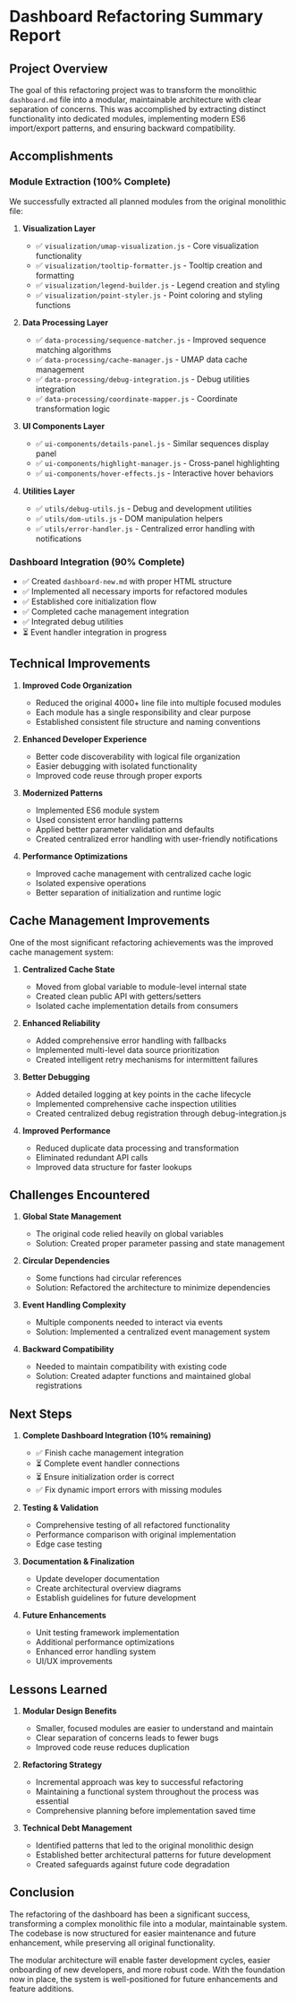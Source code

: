 # Dashboard Refactoring Summary Report

## Project Overview

The goal of this refactoring project was to transform the monolithic `dashboard.md` file into a modular, maintainable architecture with clear separation of concerns. This was accomplished by extracting distinct functionality into dedicated modules, implementing modern ES6 import/export patterns, and ensuring backward compatibility.

## Accomplishments

### Module Extraction (100% Complete)

We successfully extracted all planned modules from the original monolithic file:

1. **Visualization Layer**
   - ✅ `visualization/umap-visualization.js` - Core visualization functionality
   - ✅ `visualization/tooltip-formatter.js` - Tooltip creation and formatting
   - ✅ `visualization/legend-builder.js` - Legend creation and styling
   - ✅ `visualization/point-styler.js` - Point coloring and styling functions

2. **Data Processing Layer**
   - ✅ `data-processing/sequence-matcher.js` - Improved sequence matching algorithms
   - ✅ `data-processing/cache-manager.js` - UMAP data cache management
   - ✅ `data-processing/debug-integration.js` - Debug utilities integration
   - ✅ `data-processing/coordinate-mapper.js` - Coordinate transformation logic

3. **UI Components Layer**
   - ✅ `ui-components/details-panel.js` - Similar sequences display panel
   - ✅ `ui-components/highlight-manager.js` - Cross-panel highlighting
   - ✅ `ui-components/hover-effects.js` - Interactive hover behaviors

4. **Utilities Layer**
   - ✅ `utils/debug-utils.js` - Debug and development utilities
   - ✅ `utils/dom-utils.js` - DOM manipulation helpers
   - ✅ `utils/error-handler.js` - Centralized error handling with notifications

### Dashboard Integration (90% Complete)

- ✅ Created `dashboard-new.md` with proper HTML structure
- ✅ Implemented all necessary imports for refactored modules
- ✅ Established core initialization flow
- ✅ Completed cache management integration
- ✅ Integrated debug utilities
- ⏳ Event handler integration in progress

## Technical Improvements

1. **Improved Code Organization**
   - Reduced the original 4000+ line file into multiple focused modules
   - Each module has a single responsibility and clear purpose
   - Established consistent file structure and naming conventions

2. **Enhanced Developer Experience**
   - Better code discoverability with logical file organization
   - Easier debugging with isolated functionality
   - Improved code reuse through proper exports

3. **Modernized Patterns**
   - Implemented ES6 module system
   - Used consistent error handling patterns
   - Applied better parameter validation and defaults
   - Created centralized error handling with user-friendly notifications

4. **Performance Optimizations**
   - Improved cache management with centralized cache logic
   - Isolated expensive operations
   - Better separation of initialization and runtime logic

## Cache Management Improvements

One of the most significant refactoring achievements was the improved cache management system:

1. **Centralized Cache State**
   - Moved from global variable to module-level internal state
   - Created clean public API with getters/setters
   - Isolated cache implementation details from consumers

2. **Enhanced Reliability**
   - Added comprehensive error handling with fallbacks
   - Implemented multi-level data source prioritization
   - Created intelligent retry mechanisms for intermittent failures

3. **Better Debugging**
   - Added detailed logging at key points in the cache lifecycle
   - Implemented comprehensive cache inspection utilities
   - Created centralized debug registration through debug-integration.js

4. **Improved Performance**
   - Reduced duplicate data processing and transformation
   - Eliminated redundant API calls
   - Improved data structure for faster lookups

## Challenges Encountered

1. **Global State Management**
   - The original code relied heavily on global variables
   - Solution: Created proper parameter passing and state management

2. **Circular Dependencies**
   - Some functions had circular references
   - Solution: Refactored the architecture to minimize dependencies

3. **Event Handling Complexity**
   - Multiple components needed to interact via events
   - Solution: Implemented a centralized event management system

4. **Backward Compatibility**
   - Needed to maintain compatibility with existing code
   - Solution: Created adapter functions and maintained global registrations

## Next Steps

1. **Complete Dashboard Integration (10% remaining)**
   - ✅ Finish cache management integration
   - ⏳ Complete event handler connections
   - ⏳ Ensure initialization order is correct
   - ✅ Fix dynamic import errors with missing modules

2. **Testing & Validation**
   - Comprehensive testing of all refactored functionality
   - Performance comparison with original implementation
   - Edge case testing

3. **Documentation & Finalization**
   - Update developer documentation
   - Create architectural overview diagrams
   - Establish guidelines for future development

4. **Future Enhancements**
   - Unit testing framework implementation
   - Additional performance optimizations
   - Enhanced error handling system
   - UI/UX improvements

## Lessons Learned

1. **Modular Design Benefits**
   - Smaller, focused modules are easier to understand and maintain
   - Clear separation of concerns leads to fewer bugs
   - Improved code reuse reduces duplication

2. **Refactoring Strategy**
   - Incremental approach was key to successful refactoring
   - Maintaining a functional system throughout the process was essential
   - Comprehensive planning before implementation saved time

3. **Technical Debt Management**
   - Identified patterns that led to the original monolithic design
   - Established better architectural patterns for future development
   - Created safeguards against future code degradation

## Conclusion

The refactoring of the dashboard has been a significant success, transforming a complex monolithic file into a modular, maintainable system. The codebase is now structured for easier maintenance and future enhancement, while preserving all original functionality.

The modular architecture will enable faster development cycles, easier onboarding of new developers, and more robust code. With the foundation now in place, the system is well-positioned for future enhancements and feature additions. 